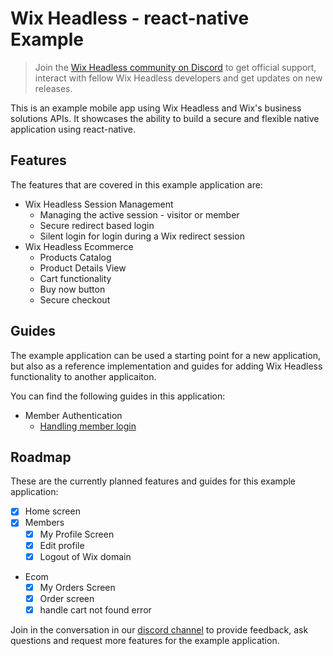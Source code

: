 # Wix Headless - react-native Example

> Join the [Wix Headless community on Discord](https://discord.gg/47gUT9KabP) to get official support, interact with fellow Wix Headless developers and get updates on new releases.

This is an example mobile app using Wix Headless and Wix's business solutions APIs. It showcases the ability to build a secure and flexible native application using react-native.

## Features

The features that are covered in this example application are:

- Wix Headless Session Management
  - Managing the active session - visitor or member
  - Secure redirect based login
  - Silent login for login during a Wix redirect session
- Wix Headless Ecommerce
  - Products Catalog
  - Product Details View
  - Cart functionality
  - Buy now button
  - Secure checkout

## Guides

The example application can be used a starting point for a new application, but also as a reference implementation and guides for adding Wix Headless functionality to another applicaiton.

You can find the following guides in this application:

- Member Authentication
  - [Handling member login](./docs/handling_member_login.md)

## Roadmap

These are the currently planned features and guides for this example application:

- [X] Home screen
- [X] Members
  - [X] My Profile Screen
  - [X] Edit profile
  - [X] Logout of Wix domain
- Ecom
  - [X] My Orders Screen
  - [X] Order screen
  - [X] handle cart not found error

Join in the conversation in our [discord channel](https://discord.gg/47gUT9KabP) to provide feedback, ask questions and request more features for the example application.
